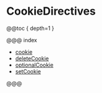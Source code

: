 <a id="cookiedirectives"></a>
# CookieDirectives

@@toc { depth=1 }

@@@ index

* [cookie](cookie.md)
* [deleteCookie](deleteCookie.md)
* [optionalCookie](optionalCookie.md)
* [setCookie](setCookie.md)

@@@